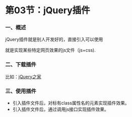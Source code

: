 # 第03节：jQuery插件

### 一、概述

jQuery插件就是别人开发好的，直接引入可以使用

就是实现某些特定网页效果的js文件（js+css).

### 二、下载插件

比如：[jQuery之家](http://www.htmleaf.com/)

### 三、使用插件

* 引入插件文件后，对标有class属性名的元素实现插件效果。
* 引入插件文件后，通过调用js接口实现插件效果。